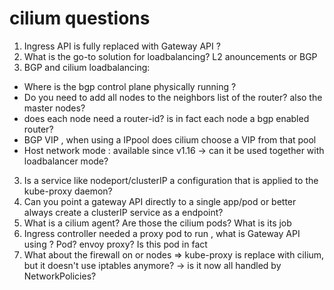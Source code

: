 # cilium questions
1. Ingress API is fully replaced with Gateway API ?
2. What is the go-to solution for loadbalancing? L2 anouncements or BGP
3. BGP and cilium loadbalancing:
  - Where is the bgp control plane physically running ?
  - Do you need to add all nodes to the neighbors list of the router? also the master nodes?
  - does each node need a router-id? is in fact each node a bgp enabled router?
  - BGP VIP , when using a IPpool does cilium choose a VIP from that pool
  - Host network mode : available since v1.16 -> can it be used together with loadbalancer mode?
3. Is a service like nodeport/clusterIP a configuration that is applied to the kube-proxy daemon?
4. Can you point a gateway API directly to a single app/pod or better always create a clusterIP service as a endpoint?
5. What is a cilium agent? Are those the cilium pods? What is its job
6. Ingress controller needed a proxy pod to run , what is Gateway API using ? Pod? envoy proxy? Is this pod in fact 
7. What about the firewall on or nodes => kube-proxy is replace with cilium, but it doesn't use iptables anymore? -> is it now all handled by NetworkPolicies?
